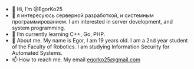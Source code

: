 - 👋 Hi, I’m @EgorKo25
- 👀 я интересуюсь серверной разработкой, и системным программированием.
I am interested in server development, and system programming. 
- 🌱 I’m currently learning С++, Go, PHP.
- 💞️ About me. My name is Egor, I am 19 years old.
I am a 2nd year student of the Faculty of Robotics. I am studying Information Security for Automated Systems.
- 📫 How to reach me. My email egorko25@gmail.com

<!---
EgorKo25/EgorKo25 is a ✨ special ✨ repository because its `README.md` (this file) appears on your GitHub profile.
You can click the Preview link to take a look at your changes.
--->
